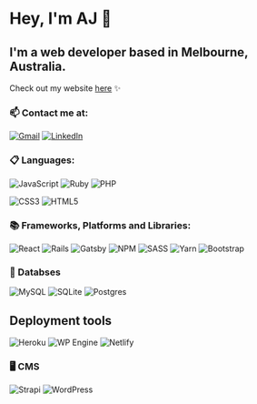 # Hey, I'm AJ 👋

## I'm a web developer based in Melbourne, Australia. 

Check out my website [here](https://angelajohnson.dev) ✨

### 📫 Contact me at:
[![Gmail](https://img.shields.io/badge/-GMAIL-D14836?style=flat&logo=gmail&logoColor=white)](mailto:angela.johnson943@gmail.com)
[![LinkedIn](https://img.shields.io/badge/-LINKEDIN-0077B5?style=flat&logo=linkedin&logoColor=white)](https://www.linkedin.com/in/angieloux/)

### 📋 Languages:
![JavaScript](https://img.shields.io/badge/javascript-%23323330.svg?style=for-the-badge&logo=javascript&logoColor=%23F7DF1E)
![Ruby](https://img.shields.io/badge/ruby-%23CC342D.svg?style=for-the-badge&logo=ruby&logoColor=white)
![PHP](https://img.shields.io/badge/php-%23777BB4.svg?style=for-the-badge&logo=php&logoColor=white)

![CSS3](https://img.shields.io/badge/css3-%231572B6.svg?style=for-the-badge&logo=css3&logoColor=white)
![HTML5](https://img.shields.io/badge/html5-%23E34F26.svg?style=for-the-badge&logo=html5&logoColor=white)

### 📚 Frameworks, Platforms and Libraries: 
![React](https://img.shields.io/badge/react-%2320232a.svg?style=for-the-badge&logo=react&logoColor=%2361DAFB)
![Rails](https://img.shields.io/badge/rails-%23CC0000.svg?style=for-the-badge&logo=ruby-on-rails&logoColor=white)
![Gatsby](https://img.shields.io/badge/Gatsby-%23663399.svg?style=for-the-badge&logo=gatsby&logoColor=white)
![NPM](https://img.shields.io/badge/NPM-%23000000.svg?style=for-the-badge&logo=npm&logoColor=white)
![SASS](https://img.shields.io/badge/SASS-hotpink.svg?style=for-the-badge&logo=SASS&logoColor=white)
![Yarn](https://img.shields.io/badge/yarn-%232C8EBB.svg?style=for-the-badge&logo=yarn&logoColor=white)
![Bootstrap](https://img.shields.io/badge/bootstrap-%23563D7C.svg?style=for-the-badge&logo=bootstrap&logoColor=white)

### 💾 Databses
![MySQL](https://img.shields.io/badge/mysql-%2300f.svg?style=for-the-badge&logo=mysql&logoColor=white)
![SQLite](https://img.shields.io/badge/sqlite-%2307405e.svg?style=for-the-badge&logo=sqlite&logoColor=white)
![Postgres](https://img.shields.io/badge/postgres-%23316192.svg?style=for-the-badge&logo=postgresql&logoColor=white)

## Deployment tools
![Heroku](https://a11ybadges.com/badge?logo=heroku)
![WP Engine](https://a11ybadges.com/badge?logo=wpengine)
![Netlify](https://img.shields.io/badge/netlify-%23000000.svg?style=for-the-badge&logo=netlify&logoColor=#00C7B7)

### 🖥️ CMS
![Strapi](https://a11ybadges.com/badge?logo=strapi)
![WordPress](https://a11ybadges.com/badge?logo=wordpress)
